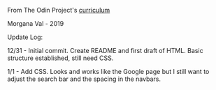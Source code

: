 From The Odin Project's [curriculum](http://www.theodinproject.com/courses/web-development-101/lessons/html-css)

Morgana Val - 2019

Update Log:

12/31 - Initial commit.  Create README and first draft of HTML.  Basic structure established, still need CSS.

1/1 - Add CSS.  Looks and works like the Google page but I still want to adjust the search bar and the spacing in the navbars.

